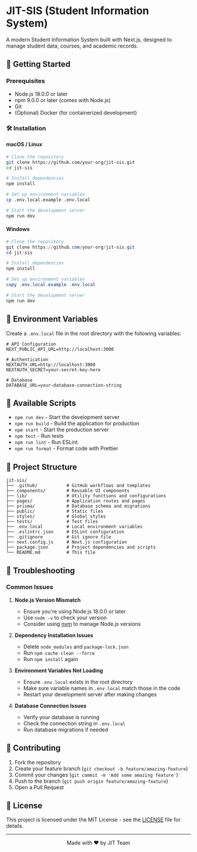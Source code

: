 # JIT-SIS (Student Information System)

A modern Student Information System built with Next.js, designed to manage student data, courses, and academic records.

## 🚀 Getting Started

### Prerequisites

- Node.js 18.0.0 or later
- npm 9.0.0 or later (comes with Node.js)
- Git
- (Optional) Docker (for containerized development)

### 🛠 Installation

#### macOS / Linux

```bash
# Clone the repository
git clone https://github.com/your-org/jit-sis.git
cd jit-sis

# Install dependencies
npm install

# Set up environment variables
cp .env.local.example .env.local

# Start the development server
npm run dev
```

#### Windows

```powershell
# Clone the repository
git clone https://github.com/your-org/jit-sis.git
cd jit-sis

# Install dependencies
npm install

# Set up environment variables
copy .env.local.example .env.local

# Start the development server
npm run dev
```

## 🔧 Environment Variables

Create a `.env.local` file in the root directory with the following variables:

```env
# API Configuration
NEXT_PUBLIC_API_URL=http://localhost:3000

# Authentication
NEXTAUTH_URL=http://localhost:3000
NEXTAUTH_SECRET=your-secret-key-here

# Database
DATABASE_URL=your-database-connection-string
```

## 🚀 Available Scripts

- `npm run dev` - Start the development server
- `npm run build` - Build the application for production
- `npm start` - Start the production server
- `npm test` - Run tests
- `npm run lint` - Run ESLint
- `npm run format` - Format code with Prettier

## 📁 Project Structure

```
jit-sis/
├── .github/           # GitHub workflows and templates
├── components/        # Reusable UI components
├── lib/               # Utility functions and configurations
├── pages/             # Application routes and pages
├── prisma/            # Database schema and migrations
├── public/            # Static files
├── styles/            # Global styles
├── tests/             # Test files
├── .env.local         # Local environment variables
├── .eslintrc.json     # ESLint configuration
├── .gitignore         # Git ignore file
├── next.config.js     # Next.js configuration
├── package.json       # Project dependencies and scripts
└── README.md          # This file
```

## 🐛 Troubleshooting

### Common Issues

1. **Node.js Version Mismatch**
   - Ensure you're using Node.js 18.0.0 or later
   - Use `node -v` to check your version
   - Consider using [nvm](https://github.com/nvm-sh/nvm) to manage Node.js versions

2. **Dependency Installation Issues**
   - Delete `node_modules` and `package-lock.json`
   - Run `npm cache clean --force`
   - Run `npm install` again

3. **Environment Variables Not Loading**
   - Ensure `.env.local` exists in the root directory
   - Make sure variable names in `.env.local` match those in the code
   - Restart your development server after making changes

4. **Database Connection Issues**
   - Verify your database is running
   - Check the connection string in `.env.local`
   - Run database migrations if needed

## 🤝 Contributing

1. Fork the repository
2. Create your feature branch (`git checkout -b feature/amazing-feature`)
3. Commit your changes (`git commit -m 'Add some amazing feature'`)
4. Push to the branch (`git push origin feature/amazing-feature`)
5. Open a Pull Request

## 📄 License

This project is licensed under the MIT License - see the [LICENSE](LICENSE) file for details.

---

<div align="center">
  Made with ❤️ by JIT Team
</div>